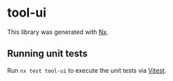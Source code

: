 # tool-ui

This library was generated with [Nx](https://nx.dev).

## Running unit tests

Run `nx test tool-ui` to execute the unit tests via [Vitest](https://vitest.dev/).
